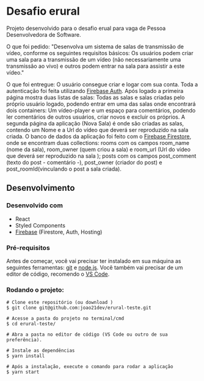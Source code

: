 # Desafio erural

Projeto desenvolvido para o desafio erual para vaga de Pessoa Desenvolvedora de Software. 

O que foi pedido: "Desenvolva um sistema de salas de transmissão de vídeo, conforme os seguintes
requisitos básicos:
Os usuários podem criar uma sala para a transmissão de um vídeo (não
necessariamente uma transmissão ao vivo) e outros podem entrar na sala para assistir
a este vídeo."

O que foi entregue: O usuário consegue criar e logar com sua conta. Toda a autenticação foi feita utilizando [Firebase Auth](https://firebase.google.com/firebase/authentication
). Após logado a primeira página mostra duas listas de salas: Todas as salas e salas criadas pelo próprio usuário logado, podendo entrar em uma das salas onde encontrará dois containers: Um vídeo-player e um espaço para comentários, podendo ler comentários de outros usuários, criar novos e excluir os próprios. A segunda página da aplicação (Nova Sala) é onde são criadas as salas, contendo um Nome e a Url do vídeo que deverá ser reproduzido na sala criada.
O banco de dados da aplicação foi feito com o [Firebase Firestore](https://firebase.google.com/firebase/cloud-firestore
), onde se encontram duas collections: rooms com os campos room_name (nome da sala), room_owner (quem criou a sala) e room_url (Url do vídeo que deverá ser reproduzido na sala ); posts com os campos post_comment (texto do post - comentário -), post_owner (criador do post) e post_roomId(vinculando o post a sala criada).

## Desenvolvimento

### Desenvolvido com
- React
- Styled Components
- [Firebase](https://firebase.google.com/firebase) (Firestore, Auth, Hosting)

### Pré-requisitos
Antes de começar, você vai precisar ter instalado em sua máquina as seguintes ferramentas:
[git](https://git-scm.com) e [node.js](https://nodejs.org/en/).
Você também vai precisar de um editor de código, recomendo o [VS Code](https://code.visualstudio.com/).

### Rodando o projeto:

```shell
# Clone este repositório (ou download )
$ git clone git@github.com:joao21dev/erural-teste.git

# Acesse a pasta do projeto no terminal/cmd
$ cd erural-teste/

# Abra a pasta no editor de código (VS Code ou outro de sua preferência).

# Instale as dependências
$ yarn install

# Após a instalação, execute o comando para rodar a aplicação
$ yarn start
```
